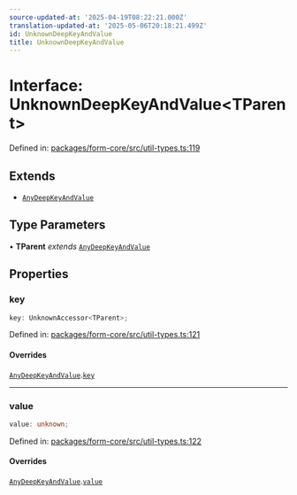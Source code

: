 ```yaml
---
source-updated-at: '2025-04-19T08:22:21.000Z'
translation-updated-at: '2025-05-06T20:18:21.499Z'
id: UnknownDeepKeyAndValue
title: UnknownDeepKeyAndValue
---
```


<!-- DO NOT EDIT: this page is autogenerated from the type comments -->

# Interface: UnknownDeepKeyAndValue\<TParent\>

Defined in: [packages/form-core/src/util-types.ts:119](https://github.com/TanStack/form/blob/main/packages/form-core/src/util-types.ts#L119)

## Extends

- [`AnyDeepKeyAndValue`](anydeepkeyandvalue.md)

## Type Parameters

• **TParent** *extends* [`AnyDeepKeyAndValue`](anydeepkeyandvalue.md)

## Properties

### key

```ts
key: UnknownAccessor<TParent>;
```

Defined in: [packages/form-core/src/util-types.ts:121](https://github.com/TanStack/form/blob/main/packages/form-core/src/util-types.ts#L121)

#### Overrides

[`AnyDeepKeyAndValue`](anydeepkeyandvalue.md).[`key`](AnyDeepKeyAndValue.md#key)

***

### value

```ts
value: unknown;
```

Defined in: [packages/form-core/src/util-types.ts:122](https://github.com/TanStack/form/blob/main/packages/form-core/src/util-types.ts#L122)

#### Overrides

[`AnyDeepKeyAndValue`](anydeepkeyandvalue.md).[`value`](AnyDeepKeyAndValue.md#value)
